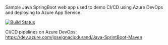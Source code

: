 Sample Java SpringBoot web app used to demo CI/CD using Azure DevOps and deploying to Azure App Service.

[![Build Status](https://dev.azure.com/joseignaciodurand/Java-SprintBoot-Maven/_apis/build/status/Java-SprintBoot-Maven-Maven-CI?branchName=master)](https://dev.azure.com/joseignaciodurand/Java-SprintBoot-Maven/_build/latest?definitionId=4&branchName=master)

CI/CD pipelines on Azure DevOps:
https://dev.azure.com/joseignaciodurand/Java-SprintBoot-Maven

